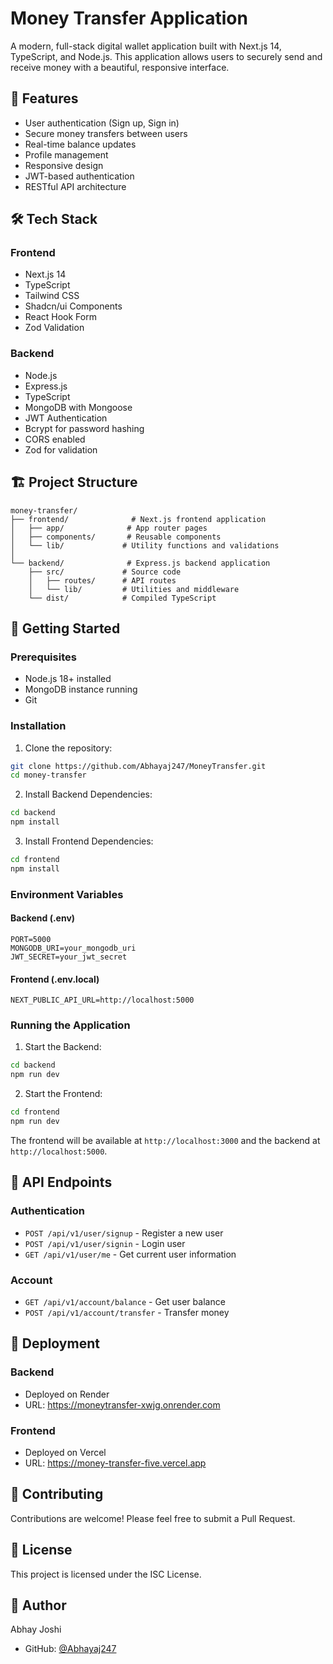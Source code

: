 # Money Transfer Application

A modern, full-stack digital wallet application built with Next.js 14, TypeScript, and Node.js. This application allows users to securely send and receive money with a beautiful, responsive interface.

## 🚀 Features

- User authentication (Sign up, Sign in)
- Secure money transfers between users
- Real-time balance updates
- Profile management
- Responsive design
- JWT-based authentication
- RESTful API architecture

## 🛠️ Tech Stack

### Frontend
- Next.js 14
- TypeScript
- Tailwind CSS
- Shadcn/ui Components
- React Hook Form
- Zod Validation

### Backend
- Node.js
- Express.js
- TypeScript
- MongoDB with Mongoose
- JWT Authentication
- Bcrypt for password hashing
- CORS enabled
- Zod for validation

## 🏗️ Project Structure

```
money-transfer/
├── frontend/              # Next.js frontend application
│   ├── app/              # App router pages
│   ├── components/       # Reusable components
│   └── lib/             # Utility functions and validations
│
└── backend/              # Express.js backend application
    ├── src/             # Source code
    │   ├── routes/      # API routes
    │   └── lib/         # Utilities and middleware
    └── dist/            # Compiled TypeScript
```

## 🚦 Getting Started

### Prerequisites
- Node.js 18+ installed
- MongoDB instance running
- Git

### Installation

1. Clone the repository:
```bash
git clone https://github.com/Abhayaj247/MoneyTransfer.git
cd money-transfer
```

2. Install Backend Dependencies:
```bash
cd backend
npm install
```

3. Install Frontend Dependencies:
```bash
cd frontend
npm install
```

### Environment Variables

#### Backend (.env)
```
PORT=5000
MONGODB_URI=your_mongodb_uri
JWT_SECRET=your_jwt_secret
```

#### Frontend (.env.local)
```
NEXT_PUBLIC_API_URL=http://localhost:5000
```

### Running the Application

1. Start the Backend:
```bash
cd backend
npm run dev
```

2. Start the Frontend:
```bash
cd frontend
npm run dev
```

The frontend will be available at `http://localhost:3000` and the backend at `http://localhost:5000`.

## 📝 API Endpoints

### Authentication
- `POST /api/v1/user/signup` - Register a new user
- `POST /api/v1/user/signin` - Login user
- `GET /api/v1/user/me` - Get current user information

### Account
- `GET /api/v1/account/balance` - Get user balance
- `POST /api/v1/account/transfer` - Transfer money

## 🚀 Deployment

### Backend
- Deployed on Render
- URL: https://moneytransfer-xwjg.onrender.com

### Frontend
- Deployed on Vercel
- URL: https://money-transfer-five.vercel.app

## 👥 Contributing

Contributions are welcome! Please feel free to submit a Pull Request.

## 📄 License

This project is licensed under the ISC License.

## 👤 Author

Abhay Joshi
- GitHub: [@Abhayaj247](https://github.com/Abhayaj247)